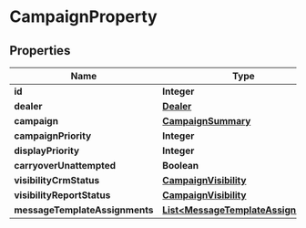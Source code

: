# CampaignProperty

## Properties
Name | Type | Description | Notes
------------ | ------------- | ------------- | -------------
**id** | **Integer** |  | 
**dealer** | [**Dealer**](Dealer.md) |  |  [optional]
**campaign** | [**CampaignSummary**](CampaignSummary.md) |  |  [optional]
**campaignPriority** | **Integer** |  |  [optional]
**displayPriority** | **Integer** |  |  [optional]
**carryoverUnattempted** | **Boolean** |  |  [optional]
**visibilityCrmStatus** | [**CampaignVisibility**](CampaignVisibility.md) |  |  [optional]
**visibilityReportStatus** | [**CampaignVisibility**](CampaignVisibility.md) |  |  [optional]
**messageTemplateAssignments** | [**List&lt;MessageTemplateAssignment&gt;**](MessageTemplateAssignment.md) |  |  [optional]
